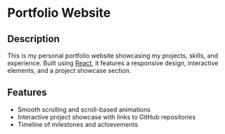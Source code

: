 # Portfolio Website

## Description
This is my personal portfolio website showcasing my projects, skills, and experience. Built using [React](https://reactjs.org/), it features a responsive design, interactive elements, and a project showcase section.

## Features
- Smooth scrolling and scroll-based animations
- Interactive project showcase with links to GitHub repositories
- Timeline of milestones and achievements
